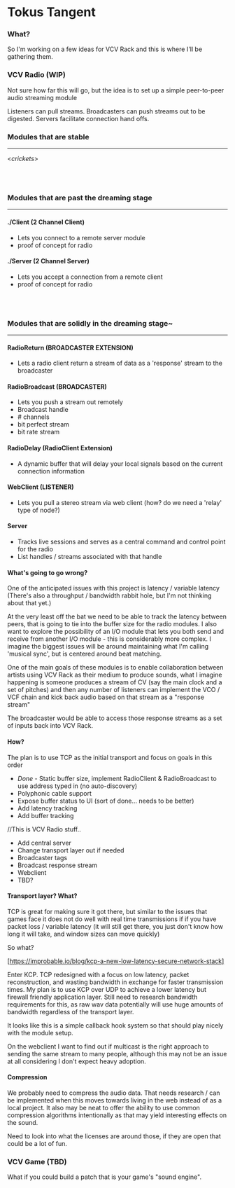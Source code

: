 # Tokus Tangent

### What?
So I'm working on a few ideas for VCV Rack and this is where I'll be gathering them.



### VCV Radio (WIP)

Not sure how far this will go, but the idea is to set up a simple peer-to-peer audio streaming module


Listeners can pull streams.
Broadcasters can push streams out to be digested.
Servers facilitate connection hand offs.

### Modules that are stable

---

<*crickets*>


<br><br>
### Modules that are past the dreaming stage

---

#### ./Client (2 Channel Client)
- Lets you connect to a remote server module
- proof of concept for radio

#### ./Server (2 Channel Server)
- Lets you accept a connection from a remote client
- proof of concept for radio

<br><br>
### Modules that are solidly in the dreaming stage~

---

#### RadioReturn (BROADCASTER EXTENSION)
- Lets a radio client return a stream of data as a 'response' stream to the broadcaster

#### RadioBroadcast (BROADCASTER)
- Lets you push a stream out remotely
- Broadcast handle
- \# channels
- bit perfect stream
- bit rate stream

#### RadioDelay (RadioClient Extension)
- A dynamic buffer that will delay your local signals based on the current connection information


#### WebClient (LISTENER)
- Lets you pull a stereo stream via web client (how? do we need a 'relay' type of node?)

#### Server
- Tracks live sessions and serves as a central command and control point for the radio
- List handles / streams associated with that handle

#### What's going to go wrong?

One of the anticipated issues with this project is latency / variable latency
(There's also a throughput / bandwidth rabbit hole, but I'm not thinking about that yet.)

At the very least off the bat we need to be able to track the latency between peers, 
that is going to tie into the buffer size for the radio modules. I also want to explore 
the possibility of an I/O module that lets you both send and receive from another I/O 
module - this is considerably more complex. I imagine the biggest issues will be around
maintaining what I'm calling 'musical sync', but is centered around beat matching.

One of the main goals of these modules is to enable collaboration between artists using
VCV Rack as their medium to produce sounds, what I imagine happening is someone produces
a stream of CV (say the main clock and a set of pitches) and then any number of listeners
can implement the VCO / VCF chain and kick back audio based on that stream as a "response stream"

The broadcaster would be able to access those response streams as a set of inputs back
into VCV Rack.

#### How?

The plan is to use TCP as the initial transport and focus on goals in this order

- *Done* - Static buffer size, implement RadioClient & RadioBroadcast to use address typed in (no auto-discovery)
- Polyphonic cable support
- Expose buffer status to UI (sort of done... needs to be better)
- Add latency tracking
- Add buffer tracking

//This is VCV Radio stuff..
- Add central server
- Change transport layer out if needed
- Broadcaster tags
- Broadcast response stream
- Webclient
- TBD?

#### Transport layer? What?

TCP is great for making sure it got there, but similar to the issues that games face
it does not do well with real time transmissions if if you have packet loss / variable
latency (it will still get there, you just don't know how long it will take, and window
sizes can move quickly)

So what?

[https://improbable.io/blog/kcp-a-new-low-latency-secure-network-stack]

Enter KCP. TCP redesigned with a focus on low latency, packet reconstruction, and wasting bandwidth
in exchange for faster transmission times. My plan is to use KCP over UDP to achieve a lower latency
but firewall friendly application layer. Still need to research bandwidth requirements for this, as
raw wav data potentially will use huge amounts of bandwidth regardless of the transport layer.

It looks like this is a simple callback hook system so that should play nicely with the module setup.

On the webclient I want to find out if multicast is the right approach to sending the same stream to many people,
although this may not be an issue at all considering I don't expect heavy adoption.

#### Compression

We probably need to compress the audio data. That needs research / can be implemented when
this moves towards living in the web instead of as a local project. It also may be neat to offer the ability
to use common compression algorithms intentionally as that may yield interesting effects on the sound.

Need to look into what the licenses are around those, if they are open that could be a lot of fun.



### VCV Game (TBD)

What if you could build a patch that is your game's "sound engine".